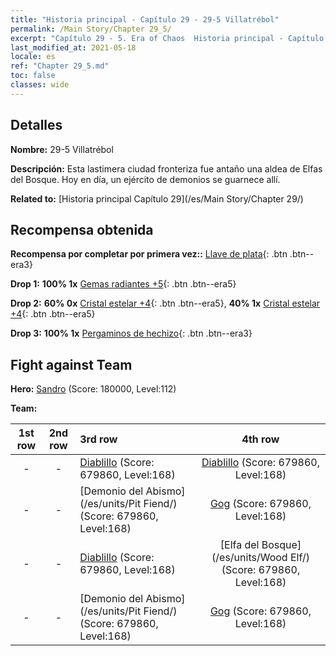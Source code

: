 ```yaml
---
title: "Historia principal - Capítulo 29 - 29-5 Villatrébol"
permalink: /Main Story/Chapter 29_5/
excerpt: "Capítulo 29 - 5. Era of Chaos  Historia principal - Capítulo 29_5. 29-5 Villatrébol"
last_modified_at: 2021-05-18
locale: es
ref: "Chapter 29_5.md"
toc: false
classes: wide
---
```


## Detalles

 **Nombre:** 29-5 Villatrébol

 **Descripción:** Esta lastimera ciudad fronteriza fue antaño una aldea de Elfas del Bosque. Hoy en día, un ejército de demonios se guarnece allí.

 **Related to:** [Historia principal Capítulo 29](/es/Main Story/Chapter 29/)

## Recompensa obtenida

 **Recompensa por completar por primera vez::** [Llave de plata](/ItemsES/con_693/){: .btn .btn--era3}

 **Drop 1:** **100% 1x** [Gemas radiantes +5](/ItemsES/mat_100/){: .btn .btn--era5}

 **Drop 2:** **60% 0x** [Cristal estelar +4](/ItemsES/mat_94/){: .btn .btn--era5}, **40% 1x** [Cristal estelar +4](/ItemsES/mat_94/){: .btn .btn--era5}

 **Drop 3:** **100% 1x** [Pergaminos de hechizo](/ItemsES/con_694/){: .btn .btn--era3}


## Fight against Team
 **Hero:** [Sandro](/es/heroes/Sandro/) (Score: 180000, Level:112)

 **Team:**


  | 1st row | 2nd row | 3rd row | 4th row |
  |:----:|:----:|:----|:----:|
  | - | - | [Diablillo](/es/units/Imp/) (Score: 679860, Level:168)  | [Diablillo](/es/units/Imp/) (Score: 679860, Level:168)  |
  | - | - | [Demonio del Abismo](/es/units/Pit Fiend/) (Score: 679860, Level:168)  | [Gog](/es/units/Gog/) (Score: 679860, Level:168)  |
  | - | - | [Diablillo](/es/units/Imp/) (Score: 679860, Level:168)  | [Elfa del Bosque](/es/units/Wood Elf/) (Score: 679860, Level:168)  |
  | - | - | [Demonio del Abismo](/es/units/Pit Fiend/) (Score: 679860, Level:168)  | [Gog](/es/units/Gog/) (Score: 679860, Level:168)  |


